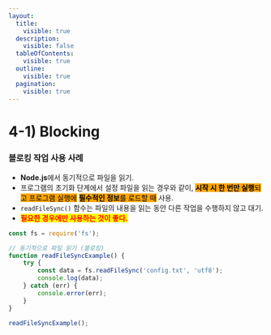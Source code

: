 ```yaml
---
layout:
  title:
    visible: true
  description:
    visible: false
  tableOfContents:
    visible: true
  outline:
    visible: true
  pagination:
    visible: true
---
```


# 4-1) Blocking

### 블로킹 작업 사용 사례

* **Node.js**에서 동기적으로 파일을 읽기.
* 프로그램의 초기화 단계에서 설정 파일을 읽는 경우와 같이, <mark style="background-color:orange;">**시작 시 한 번만 실행**</mark><mark style="background-color:orange;">되고 프로그램 실행에</mark> <mark style="background-color:orange;"></mark><mark style="background-color:orange;">**필수적인 정보**</mark><mark style="background-color:orange;">를 로드할 때</mark> 사용.
* `readFileSync()` 함수는 파일의 내용을 읽는 동안 다른 작업을 수행하지 않고 대기.
* <mark style="color:red;">**필요한 경우에만 사용하는 것이 좋다.**</mark>

```javascript
const fs = require('fs');

// 동기적으로 파일 읽기 (블로킹)
function readFileSyncExample() {
    try {
        const data = fs.readFileSync('config.txt', 'utf8');
        console.log(data);
    } catch (err) {
        console.error(err);
    }
}

readFileSyncExample();
```
